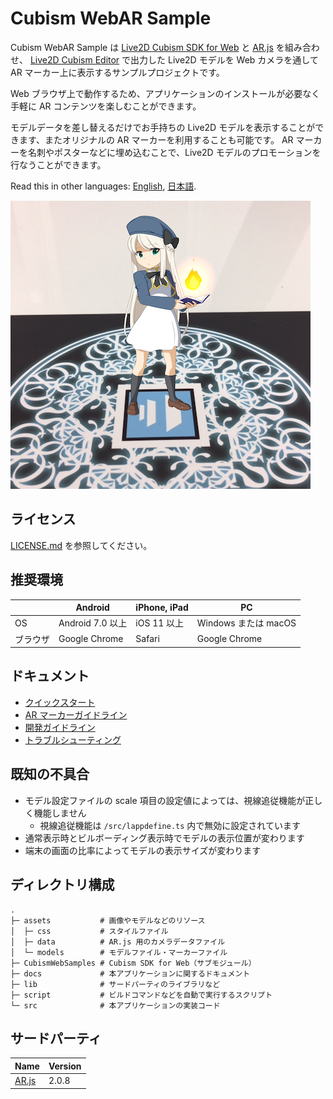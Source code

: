 # Cubism WebAR Sample

Cubism WebAR Sample は [Live2D Cubism SDK for Web] と [AR.js] を組み合わせ、
[Live2D Cubism Editor] で出力した Live2D モデルを Web カメラを通して AR マーカー上に表示するサンプルプロジェクトです。

Web ブラウザ上で動作するため、アプリケーションのインストールが必要なく手軽に AR コンテンツを楽しむことができます。

モデルデータを差し替えるだけでお手持ちの Live2D モデルを表示することができます、またオリジナルの AR マーカーを利用することも可能です。
AR マーカーを名刺やポスターなどに埋め込むことで、Live2D モデルのプロモーションを行なうことができます。

[Live2D Cubism SDK for Web]: https://www.live2d.com/download/cubism-sdk/
[AR.js]: https://github.com/jeromeetienne/AR.js/
[Live2D Cubism Editor]: https://www.live2d.com/

Read this in other languages: [English](README.md), [日本語](README.ja.md).

![Demo](/docs/imgs/demo.png)

## ライセンス

[LICENSE.md](LICENSE.md) を参照してください。


## 推奨環境

| | Android | iPhone, iPad | PC |
| --- | --- | --- | --- |
| OS | Android 7.0 以上 | iOS 11 以上 | Windows または macOS |
| ブラウザ | Google Chrome | Safari | Google Chrome |


## ドキュメント

* [クイックスタート](/docs/QuickStart.md)
* [AR マーカーガイドライン](/docs/ARMarker.md)
* [開発ガイドライン](/docs/Development.md)
* [トラブルシューティング](/docs/TroubleShooting.md)


## 既知の不具合

* モデル設定ファイルの scale 項目の設定値によっては、視線追従機能が正しく機能しません
  * 視線追従機能は `/src/lappdefine.ts` 内で無効に設定されています
* 通常表示時とビルボーディング表示時でモデルの表示位置が変わります
* 端末の画面の比率によってモデルの表示サイズが変わります


## ディレクトリ構成

```
.
├─ assets           # 画像やモデルなどのリソース
│  ├─ css           # スタイルファイル
│  ├─ data          # AR.js 用のカメラデータファイル
│  └─ models        # モデルファイル・マーカーファイル
├─ CubismWebSamples # Cubism SDK for Web（サブモジュール）
├─ docs             # 本アプリケーションに関するドキュメント
├─ lib              # サードパーティのライブラリなど
├─ script           # ビルドコマンドなどを自動で実行するスクリプト
└─ src              # 本アプリケーションの実装コード
```


## サードパーティ

| Name | Version |
| --- | --- |
| [AR.js] | 2.0.8 |
